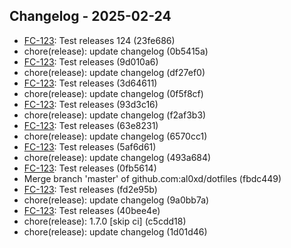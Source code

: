 ## Changelog - 2025-02-24

- [FC-123](https://fordeer.atlassian.net/browse/FC-123): Test releases 124 (23fe686)
- chore(release): update changelog (0b5415a)
- [FC-123](https://fordeer.atlassian.net/browse/FC-123): Test releases (9d010a6)
- chore(release): update changelog (df27ef0)
- [FC-123](https://fordeer.atlassian.net/browse/FC-123): Test releases (3d64611)
- chore(release): update changelog (0f5f8cf)
- [FC-123](https://fordeer.atlassian.net/browse/FC-123): Test releases (93d3c16)
- chore(release): update changelog (f2af3b3)
- [FC-123](https://fordeer.atlassian.net/browse/FC-123): Test releases (63e8231)
- chore(release): update changelog (6570cc1)
- [FC-123](https://fordeer.atlassian.net/browse/FC-123): Test releases (5af6d61)
- chore(release): update changelog (493a684)
- [FC-123](https://fordeer.atlassian.net/browse/FC-123): Test releases (0fb5614)
- Merge branch 'master' of github.com:al0xd/dotfiles (fbdc449)
- [FC-123](https://fordeer.atlassian.net/browse/FC-123): Test releases (fd2e95b)
- chore(release): update changelog (9a0bb7a)
- [FC-123](https://fordeer.atlassian.net/browse/FC-123): Test releases (40bee4e)
- chore(release): 1.7.0 [skip ci] (c5cdd18)
- chore(release): update changelog (1d01d46)

